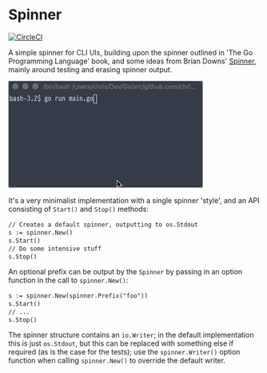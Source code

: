 # Spinner
[![CircleCI](https://circleci.com/gh/chriswalker/spinner/tree/master.svg?style=svg)](https://circleci.com/gh/chriswalker/spinner/tree/master)

A simple spinner for CLI UIs, building upon the spinner outlined in 'The Go Programming Language' book, and some ideas from Brian Downs' [Spinner](http://github.com/briandowns/spinner), mainly around testing and erasing spinner output.

![Image of Spinner example](spinner.gif)

It's a very minimalist implementation with a single spinner 'style', and an API consisting of `Start()` and `Stop()` methods:


```golang
// Creates a default spinner, outputting to os.Stdout
s := spinner.New()
s.Start()
// Do some intensive stuff
s.Stop()
```

An optional prefix can be output by the `Spinner` by passing in an option function in the call to `spinner.New()`:

```golang
s := spinner.New(spinner.Prefix("foo"))
s.Start()
// ...
s.Stop()
```

The spinner structure contains an `io.Writer`; in the default implementation this is just `os.Stdout`, but this can be replaced with something else if required (as is the case for the tests); use the `spinner.Writer()` option function when calling `spinner.New()` to override the default writer.
